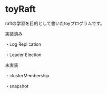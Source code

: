 # toyRaft
raftの学習を目的として書いたtoyプログラムです。

実装済み

・Log Replication

・Leader Election



未実装

・clusterMembership

・snapshot

